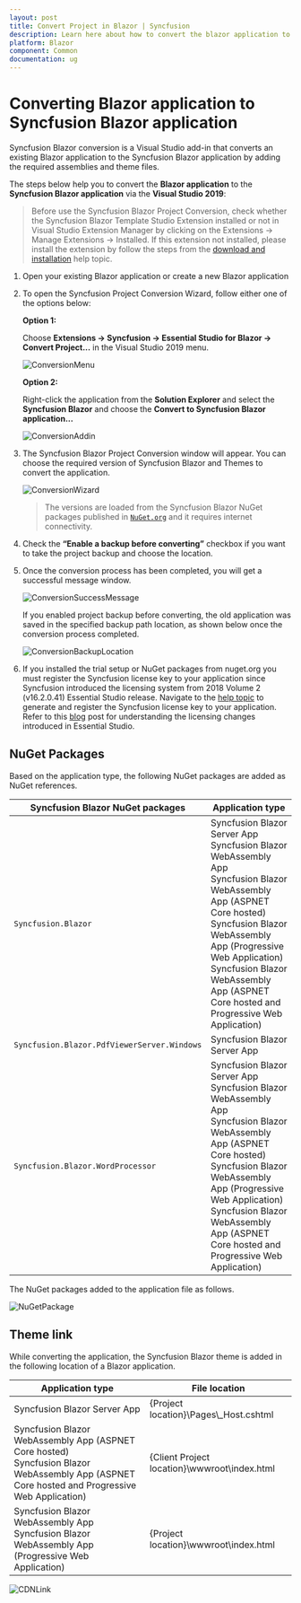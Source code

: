 ```yaml
---
layout: post
title: Convert Project in Blazor | Syncfusion
description: Learn here about how to convert the blazor application to Syncfusion Blazor application using Syncfusion Blazor Extension for Visual Studio.
platform: Blazor
component: Common
documentation: ug
---
```


# Converting Blazor application to Syncfusion Blazor application

Syncfusion Blazor conversion is a Visual Studio add-in that converts an existing Blazor application to the Syncfusion Blazor application by adding the required assemblies and theme files.

The steps below help you to convert the **Blazor application** to the **Syncfusion Blazor application** via the **Visual Studio 2019**:

> Before use the Syncfusion Blazor Project Conversion, check whether the Syncfusion Blazor Template Studio Extension installed or not in Visual Studio Extension Manager by clicking on the Extensions -> Manage Extensions -> Installed. If this extension not installed, please install the extension by follow the steps from the [download and installation](https://blazor.syncfusion.com/documentation/visual-studio-integration/visual-studio-extensions/download-and-installation/) help topic.

1. Open your existing Blazor application or create a new Blazor application

2. To open the Syncfusion Project Conversion Wizard, follow either one of the options below:

    **Option 1:**

    Choose **Extensions -> Syncfusion -> Essential Studio for Blazor -> Convert Project...** in the Visual Studio 2019 menu.

    ![ConversionMenu](../images/ConversionMenu.png)

    **Option 2:**

    Right-click the application from the **Solution Explorer** and select the **Syncfusion Blazor** and choose the **Convert to Syncfusion Blazor application...**

    ![ConversionAddin](../images/ConversionAddin.png)

3. The Syncfusion Blazor Project Conversion window will appear. You can choose the required version of Syncfusion Blazor and Themes to convert the application.

    ![ConversionWizard](../images/Conversion.png)

    > The versions are loaded from the Syncfusion Blazor NuGet packages published in [`NuGet.org`](https://www.nuget.org/packages?q=Tags%3A%22blazor%22syncfusion) and it requires internet connectivity.

4. Check the **“Enable a backup before converting”** checkbox if you want to take the project backup and choose the location.

5. Once the conversion process has been completed, you will get a successful message window.

    ![ConversionSuccessMessage](../images/ConversionSuccess.png)

    If you enabled project backup before converting, the old application was saved in the specified backup path location, as shown below once the conversion process completed.

    ![ConversionBackupLocation](../images/Backuplocation.png)

6. If you installed the trial setup or NuGet packages from nuget.org you must register the Syncfusion license key to your application since Syncfusion introduced the licensing system from 2018 Volume 2 (v16.2.0.41) Essential Studio release. Navigate to the [help topic](https://help.syncfusion.com/common/essential-studio/licensing/license-key#how-to-generate-syncfusion-license-key) to generate and register the Syncfusion license key to your application. Refer to this [blog](https://blog.syncfusion.com/post/Whats-New-in-2018-Volume-2-Licensing-Changes-in-the-1620x-Version-of-Essential-Studio.aspx?_ga=2.11237684.1233358434.1587355730-230058891.1567654773) post for understanding the licensing changes introduced in Essential Studio.

## NuGet Packages

Based on the application type, the following NuGet packages are added as NuGet references.

| Syncfusion Blazor NuGet packages  | Application type  |
|---|---|
| `Syncfusion.Blazor`  | Syncfusion Blazor Server App <br/> Syncfusion Blazor WebAssembly App <br/> Syncfusion Blazor WebAssembly App (ASPNET Core hosted) <br/> Syncfusion Blazor WebAssembly App (Progressive Web Application) <br/> Syncfusion Blazor WebAssembly App (ASPNET Core hosted and Progressive Web Application)|
| `Syncfusion.Blazor.PdfViewerServer.Windows`  | Syncfusion Blazor Server App  |
| `Syncfusion.Blazor.WordProcessor`  | Syncfusion Blazor Server App <br/> Syncfusion Blazor WebAssembly App <br/> Syncfusion Blazor WebAssembly App (ASPNET Core hosted) <br/> Syncfusion Blazor WebAssembly App (Progressive Web Application) <br/> Syncfusion Blazor WebAssembly App (ASPNET Core hosted and Progressive Web Application)|

The NuGet packages added to the application file as follows.

![NuGetPackage](../images/NuGetPackage.png)

## Theme link

While converting the application, the Syncfusion Blazor theme is added in the following location of a Blazor application.

| Application type  | File location  |
|---|---|
| Syncfusion Blazor Server App | {Project location}\Pages\\_Host.cshtml |
| Syncfusion Blazor WebAssembly App (ASPNET Core hosted) <br/> Syncfusion Blazor WebAssembly App (ASPNET Core hosted and Progressive Web Application) | {Client Project location}\wwwroot\index.html  |
| Syncfusion Blazor WebAssembly App <br/> Syncfusion Blazor WebAssembly App (Progressive Web Application) | {Project location}\wwwroot\index.html|

![CDNLink](../images/CDNLink.png)